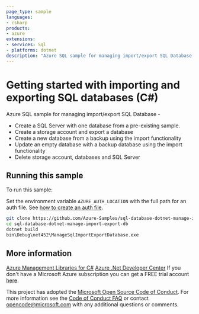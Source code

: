 ```yaml
---
page_type: sample
languages:
- csharp
products:
- azure
extensions:
- services: Sql
- platforms: dotnet
description: "Azure SQL sample for managing import/export SQL Database."
---
```


# Getting started with importing and exporting SQL databases (C#)

 Azure SQL sample for managing import/export SQL Database -
  - Create a SQL Server with one database from a pre-existing sample.
  - Create a storage account and export a database
  - Create a new database from a backup using the import functionality
  - Update an empty database with a backup database using the import functionality
  - Delete storage account, databases and SQL Server


## Running this sample

To run this sample:

Set the environment variable `AZURE_AUTH_LOCATION` with the full path for an auth file. See [how to create an auth file](https://github.com/Azure/azure-libraries-for-net/blob/master/AUTH.md).

```bash
git clone https://github.com/Azure-Samples/sql-database-dotnet-manage-import-export-db.git
cd sql-database-dotnet-manage-import-export-db
dotnet build
bin\Debug\net452\ManageSqlImportExportDatabase.exe
```

## More information

[Azure Management Libraries for C#](https://github.com/Azure/azure-sdk-for-net/tree/Fluent)
[Azure .Net Developer Center](https://azure.microsoft.com/en-us/develop/net/)
If you don't have a Microsoft Azure subscription you can get a FREE trial account [here](http://go.microsoft.com/fwlink/?LinkId=330212).

This project has adopted the [Microsoft Open Source Code of Conduct](https://opensource.microsoft.com/codeofconduct/). For more information see the [Code of Conduct FAQ](https://opensource.microsoft.com/codeofconduct/faq/) or contact [opencode@microsoft.com](mailto:opencode@microsoft.com) with any additional questions or comments.
